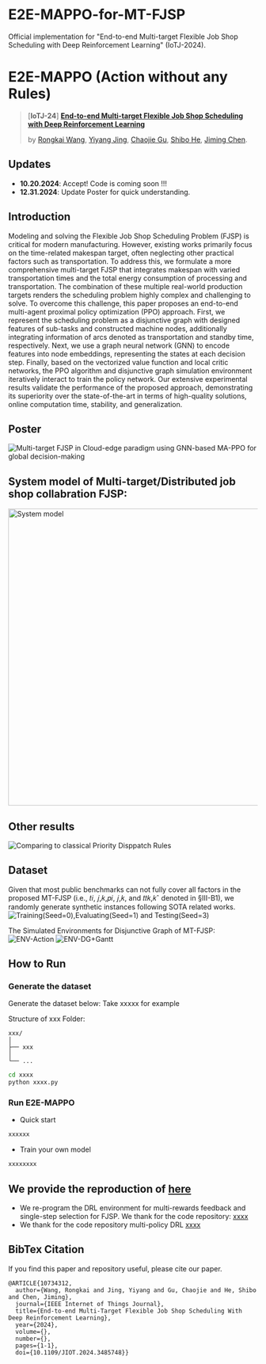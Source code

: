 # E2E-MAPPO-for-MT-FJSP
Official implementation for "End-to-end Multi-target Flexible Job Shop Scheduling with Deep Reinforcement Learning" (IoTJ-2024). 

# E2E-MAPPO (Action without any Rules)
> [**IoTJ-24**] [**End-to-end Multi-target Flexible Job Shop Scheduling with Deep Reinforcement Learning**](https://ieeexplore.ieee.org/document/10734312)
>
> by [Rongkai Wang](https://scholar.google.com.hk/citations?hl=zh-CN&user=l-zF-W0AAAAJ), [Yiyang Jing](),  [Chaojie Gu](https://scholar.google.com/citations?hl=zh-CN&user=P7O3FpsAAAAJ&view_op=list_works&sortby=pubdate), [Shibo He](https://scholar.google.com/citations?hl=zh-CN&user=5GOcb4gAAAAJ&view_op=list_works&sortby=pubdate), [Jiming Chen](https://scholar.google.com/citations?user=zK9tvo8AAAAJ&hl=zh-CN).


## Updates

- **10.20.2024**: Accept! Code is coming soon !!!
- **12.31.2024**: Update Poster for quick understanding.

## Introduction 
Modeling and solving the Flexible Job Shop Scheduling Problem (FJSP) is critical for modern manufacturing. However, existing works primarily focus on the time-related makespan target, often neglecting other practical factors such as transportation. To address this, we formulate a more comprehensive multi-target FJSP that integrates makespan with varied transportation times and the total energy consumption of processing and transportation. The combination of these multiple real-world production targets renders the scheduling problem highly complex and challenging to solve. To overcome this challenge, this paper proposes an end-to-end multi-agent proximal policy optimization (PPO) approach. First, we represent the scheduling problem as a disjunctive graph with designed features of sub-tasks and constructed machine nodes, additionally integrating information of arcs denoted as transportation and standby time, respectively. Next, we use a graph neural network (GNN) to encode features into node embeddings, representing the states at each decision step. Finally, based on the vectorized value function and local critic networks, the PPO algorithm and disjunctive graph simulation environment iteratively interact to train the policy network. Our extensive experimental results validate the performance of the proposed approach, demonstrating its superiority over the state-of-the-art in terms of high-quality solutions, online computation time, stability, and generalization.

## Poster 
![Multi-target FJSP in Cloud-edge paradigm using GNN-based MA-PPO for global decision-making](./Assets/poster.jpg) 


<!--
## System architecture of MT-FJSP in Cloud-edge manufacturing paradigm 
![System architecture](./Assets/archi.png) 
<img src="./Assets/archi.png" width="800" alt="System architecture">

Makespan with varied Transport Time + Processing/Standy Energy Consumption + Transport Energy Consumption

## Main results ()

### Industrial dataset
![industrial](./assets/Industrial.png) 
-->


## System model of Multi-target/Distributed job shop collabration FJSP: 
<img src="./Assets/model.png" width="600" alt="System model">

<!--
## Overview of E2E-MAPPO
![Overview](./Assets/method.png)
-->

## Other results
![Comparing to classical Priority Disppatch Rules](./Assets/table-PDRs.png) 
<!--
![Main result2](./Assets/table2.png) 
![Main result3](./Assets/table3.png) 
-->

## Dataset
Given that most public benchmarks can not fully cover all factors in the proposed MT-FJSP (i.e., 𝑡𝑖, 𝑗,𝑘,𝑝𝑖, 𝑗,𝑘, and 𝑡𝑡𝑘,𝑘ˆ denoted in §III-B1), we randomly generate synthetic instances following SOTA related works.
![Training(Seed=0),Evaluating(Seed=1) and Testing(Seed=3)](./Assets/instance.png) 

The Simulated Environments for Disjunctive Graph of MT-FJSP:
![ENV-Action](./Assets/加速1.gif) 
![ENV-DG+Gantt](./Assets/加速2.gif) 

## How to Run
### Generate the dataset 
Generate the dataset below:
Take xxxxx for example

Structure of xxx Folder:
```
xxx/
│
├── xxx
│   
└── ...
```

```bash
cd xxxx
python xxxx.py
```

### Run E2E-MAPPO
* Quick start 
```bash
xxxxxx
```
  
* Train your own model
```bash
xxxxxxxx
```





## We provide the reproduction of  [here]() 


* We re-program the DRL environment for multi-rewards feedback and single-step selection for FJSP. We thank for the code repository: [xxxx](xxxx)
* We thank for the code repository multi-policy DRL [xxxx](xxxx)


## BibTex Citation

If you find this paper and repository useful, please cite our paper.

```
@ARTICLE{10734312,
  author={Wang, Rongkai and Jing, Yiyang and Gu, Chaojie and He, Shibo and Chen, Jiming},
  journal={IEEE Internet of Things Journal}, 
  title={End-to-end Multi-Target Flexible Job Shop Scheduling With Deep Reinforcement Learning}, 
  year={2024},
  volume={},
  number={},
  pages={1-1},
  doi={10.1109/JIOT.2024.3485748}}

```
